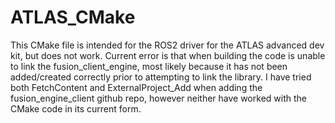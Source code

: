# ATLAS_CMake
This CMake file is intended for the ROS2 driver for the ATLAS advanced dev kit, but does not work. Current error is that when building the code is unable to link the fusion_client_engine, most likely because it has not been added/created correctly prior to attempting to link the library. I have tried both FetchContent and ExternalProject_Add when adding the fusion_engine_client github repo, however neither have worked with the CMake code in its current form.
